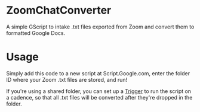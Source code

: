 # ZoomChatConverter
A simple GScript to intake .txt files exported from Zoom and convert them to formatted Google Docs.

# Usage
Simply add this code to a new script at Script.Google.com, enter the folder ID where your Zoom .txt files are stored, and run!

If you're using a shared folder, you can set up a [Trigger](https://developers.google.com/apps-script/guides/triggers) to run the script on a cadence, so that all .txt files will be converted after they're dropped in the folder.

